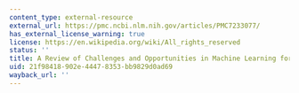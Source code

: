 ```yaml
---
content_type: external-resource
external_url: https://pmc.ncbi.nlm.nih.gov/articles/PMC7233077/
has_external_license_warning: true
license: https://en.wikipedia.org/wiki/All_rights_reserved
status: ''
title: A Review of Challenges and Opportunities in Machine Learning for Health
uid: 21f98418-902e-4447-8353-bb9829d0ad69
wayback_url: ''
---
```

